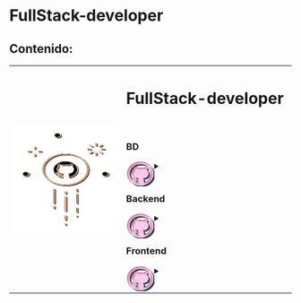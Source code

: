 # FullStack-developer

## Contenido:

<div>
<table style="border: none;">
  <tr style="border: none;">
    <th style="border: none;"><img align="left" width="200" height="200" src="/images/imgGitGubDorado.png"><br></th>
    <td width="60%" align="left" style="border: none;"><p vertical-align="middle"><h1>FullStack-developer</h1></p>
<br>
    <h3>  BD  </h3>
<div>
    
<details>
 	<summary><img align="left" width="50" height="45" src="/images/imgGitHub.png"><br>
    </summary>
<br>
    
   1. [BD](https://github.com/LauraGonzalezAlvarez/FullStack-developer/tree/main/BD)
   - [MongoDB + NodeJS](https://github.com/LauraGonzalezAlvarez/FullStack-developer/tree/main/BD/MongoDB%20%2B%20NodeJS/app-mongodb-tutorial-en-vivo)


<br>
</details>
</div>
<br>
    <h3>  Backend  </h3>
<div>
<details>
    <summary><img align="left" width="50" height="45" src="/images/imgGitHub.png">
    </summary>
<br>
  
  
2. [Backend](https://github.com/LauraGonzalezAlvarez/FullStack-developer/tree/main/Backend/Node)
    - [Node JS](https://github.com/LauraGonzalezAlvarez/FullStack-developer/tree/main/Backend/Node)
        - [1. Hola Mundo](https://github.com/LauraGonzalezAlvarez/FullStack-developer/tree/main/Backend/Node/01-hola-mundo)
        - [2. Fundamentos](https://github.com/LauraGonzalezAlvarez/FullStack-developer/tree/main/Backend/Node/02-fundamentos)
        - [3. Generador de aplicaciones](https://github.com/LauraGonzalezAlvarez/FullStack-developer/tree/main/Backend/Node/generador-aplicaciones)
        - [4. Prac. myapp](https://github.com/LauraGonzalezAlvarez/FullStack-developer/tree/main/Backend/Node/myapp)

<br>
</details>
</div>
<br>
    <h3>  Frontend  </h3>
<div>
<details>
    <summary><img align="left" width="50" height="45" src="/images/imgGitHub.png">
    </summary>
<br>
  
3. [Frontend](https://github.com/LauraGonzalezAlvarez/FullStack-developer/tree/main/Frontend/JS)
    - [Fundamentos](https://github.com/LauraGonzalezAlvarez/FullStack-developer/tree/main/Frontend/JS/01-Fundamentos)
    - [Blackjack](https://github.com/LauraGonzalezAlvarez/FullStack-developer/tree/main/Frontend/JS/02-blackjack)


  
<br>
</details>
</div>
</td>
  </tr>
</table>
